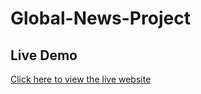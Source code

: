 # Global-News-Project
## Live Demo

[Click here to view the live website](https://global-news-project-8rk4.onrender.com
)
